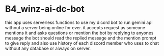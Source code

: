 # B4_winz-ai-dc-bot

this app uses serverless functions to use my dicord bot to run gemini api without a server being online for ever. it accepts request as someone mentions it and asks questions or mention the bot by replying to anyones message the bot should read the replied message and the mention prompt to give reply and also use history of each discord member who uses to chat without any database or always on server.
